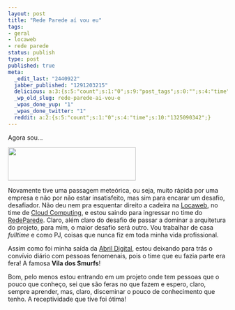 ```yaml
---
layout: post
title: "Rede Parede aí vou eu"
tags:
- geral
- locaweb
- rede parede
status: publish
type: post
published: true
meta:
  _edit_last: "2440922"
  jabber_published: "1291203215"
  delicious: a:3:{s:5:"count";s:1:"0";s:9:"post_tags";s:0:"";s:4:"time";s:10:"1299376587";}
  _wp_old_slug: rede-parede-ai-vou-e
  _wpas_done_yup: "1"
  _wpas_done_twitter: "1"
  reddit: a:2:{s:5:"count";s:1:"0";s:4:"time";s:10:"1325090342";}
---
```

Agora sou...

<a title="Site do Rede Parede" href="http://www.redeparede.com.br"><img class="alignnone size-full wp-image-380 aligncenter" title="Logo do Rede Parede" src="http://tinogomes.files.wordpress.com/2010/12/screen-shot-2010-12-01-at-09-07-45.png" alt="" width="293" height="76" /></a>

Novamente tive uma passagem meteórica, ou seja, muito rápida por uma empresa e não por não estar insatisfeito, mas sim para encarar um desafio, desafiador. Não deu nem pra esquentar direito a cadeira na [Locaweb](http://www.locaweb.com.br), no time de [Cloud Computing](http://http://www.locaweb.com.br/produtos/cloud-server.html), e estou saindo para ingressar no time do [RedeParede](http://www.redeparede.com.br). Claro, além claro do desafio de passar a dominar a arquitetura do projeto, para mim, o maior desafio será outro. Vou trabalhar de casa <em>fulltime</em> e como PJ, coisas que nunca fiz em toda minha vida profissional.

Assim como foi minha saída da [Abril Digital](http://www.grupoabril.com.br/institucional/abril-digital.shtml), estou deixando para trás o convívio diário com pessoas fenomenais, pois o time que eu fazia parte era fera! A famosa **Vila dos Smurfs**!

Bom, pelo menos estou entrando em um projeto onde tem pessoas que o pouco que conheço, sei que são feras no que fazem e espero, claro, sempre aprender, mas, claro, disceminar o pouco de conhecimento que tenho. A receptividade que tive foi ótima!
